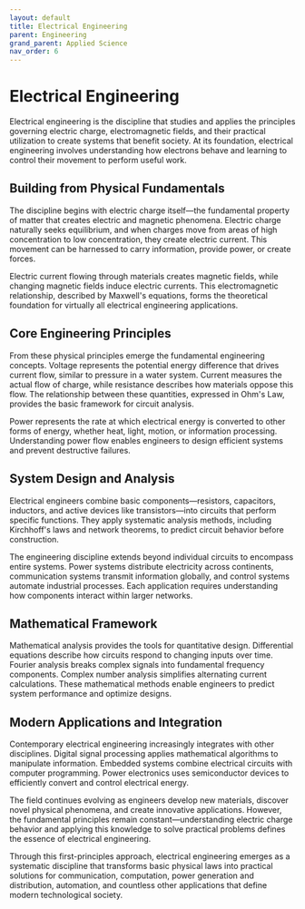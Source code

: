 ```yaml
---
layout: default
title: Electrical Engineering
parent: Engineering
grand_parent: Applied Science
nav_order: 6
---
```


# Electrical Engineering

Electrical engineering is the discipline that studies and applies the principles governing electric charge, electromagnetic fields, and their practical utilization to create systems that benefit society. At its foundation, electrical engineering involves understanding how electrons behave and learning to control their movement to perform useful work.

## Building from Physical Fundamentals

The discipline begins with electric charge itself—the fundamental property of matter that creates electric and magnetic phenomena. Electric charge naturally seeks equilibrium, and when charges move from areas of high concentration to low concentration, they create electric current. This movement can be harnessed to carry information, provide power, or create forces.

Electric current flowing through materials creates magnetic fields, while changing magnetic fields induce electric currents. This electromagnetic relationship, described by Maxwell's equations, forms the theoretical foundation for virtually all electrical engineering applications.

## Core Engineering Principles

From these physical principles emerge the fundamental engineering concepts. Voltage represents the potential energy difference that drives current flow, similar to pressure in a water system. Current measures the actual flow of charge, while resistance describes how materials oppose this flow. The relationship between these quantities, expressed in Ohm's Law, provides the basic framework for circuit analysis.

Power represents the rate at which electrical energy is converted to other forms of energy, whether heat, light, motion, or information processing. Understanding power flow enables engineers to design efficient systems and prevent destructive failures.

## System Design and Analysis

Electrical engineers combine basic components—resistors, capacitors, inductors, and active devices like transistors—into circuits that perform specific functions. They apply systematic analysis methods, including Kirchhoff's laws and network theorems, to predict circuit behavior before construction.

The engineering discipline extends beyond individual circuits to encompass entire systems. Power systems distribute electricity across continents, communication systems transmit information globally, and control systems automate industrial processes. Each application requires understanding how components interact within larger networks.

## Mathematical Framework

Mathematical analysis provides the tools for quantitative design. Differential equations describe how circuits respond to changing inputs over time. Fourier analysis breaks complex signals into fundamental frequency components. Complex number analysis simplifies alternating current calculations. These mathematical methods enable engineers to predict system performance and optimize designs.

## Modern Applications and Integration

Contemporary electrical engineering increasingly integrates with other disciplines. Digital signal processing applies mathematical algorithms to manipulate information. Embedded systems combine electrical circuits with computer programming. Power electronics uses semiconductor devices to efficiently convert and control electrical energy.

The field continues evolving as engineers develop new materials, discover novel physical phenomena, and create innovative applications. However, the fundamental principles remain constant—understanding electric charge behavior and applying this knowledge to solve practical problems defines the essence of electrical engineering.

Through this first-principles approach, electrical engineering emerges as a systematic discipline that transforms basic physical laws into practical solutions for communication, computation, power generation and distribution, automation, and countless other applications that define modern technological society.
